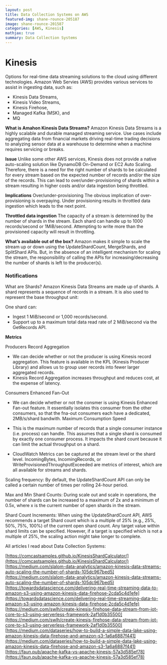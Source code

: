 ```yaml
---
layout: post
title: Data Collection Systems on AWS
featured-img: shane-rounce-205187
image: shane-rounce-201587
categories: [AWS, Kinesis]
mathjax: true
summary: Data Collection Systems
---
```


# Kinesis

Options for real-time data streaming solutions to the cloud using different technologies.
Amazon Web Servies (AWS) provides various services to assist in ingesting data, such as:
- Kinesis Data Streams,
- Kinesis Video Streams,
- Kinesis Firehose,
- Managed Kafka (MSK), and
- MQ


**What is Amahon Kinesis Data Streams?**
Amazon Kinesis Data Streams is a highly scalable and durable managed streaming service. Use cases include aggregating data from financial markets driving real-time trading decisions to analyzing sensor data at a warehouse to determine when a machine requires servicing or breaks.

**Issue**
Unlike some other AWS services, Kinesis does not provide a native auto-scaling solution like DynamoDB On-Demand or EC2 Auto Scaling. Therefore, there is a need for the right number of shards to be calculated for every stream based on the expected number of records and/or the size of the records. This can lead to over/under-provisioning of shards within a stream resulting in higher costs and/or data ingestion being throttled.


**Implications**
Over/under-provisioning
The obvious implication of over-provisioning is overpaying. Under provisioning results in throttled data ingestion which leads to the next point.

**Throttled data ingestion**
The capacity of a stream is determined by the number of shards in the stream. Each shard can handle up to 1000 records/second or 1MiB/second. Attempting to write more than the provisioned capacity will result in throttling.

**What’s available out of the box?**
Amazon makes it simple to scale the stream up or down using the UpdateShardCount, MergeShards, and SplitShard APIs. But, in the absence of an intelligent mechanism for scaling the stream, the responsibility of calling the APIs for increasing/decreasing the number of shards is left to the producer(s). 

### Notifications

What are Shards?
Amazon Kinesis Data Streams are made up of shards. A shard represents a sequence of records in a stream. It is also used to represent the base throughput unit:

One shard can:
- Ingest 1 MiB/second or 1,000 records/second.
- Support up to a maximum total data read rate of 2 MiB/second via the GetRecords API.

**Metrics**

Producers
Record Aggregation
- We can decide whether or not the producer is using Kinesis record aggregation. 
This feature is available in the KPL (Kinesis Producer Library) and allows us to group user records into fewer larger aggregated records.
- Kinesis Record Aggregation increases throughput and reduces cost, at the expense of latency.

Consumers
Enhanced Fan-Out
- We can decide whether or not the consmer is using Kinesis Enhanced Fan-out feature. 
It essentially isolates this consumer from the other consumers, so that the fna-out consumers each have a dedicated, 2MB/s/shard bandwith.
Maximum Consumption Speed
- This is the maximum number of records that a single consumer instance (i.e. process) can handle. This assumes that a single shard is consumed
by exactly one consumer process. It impacts the shard count because it can limit the actual throughput on a shard.

- CloudWatch Metrics can be captured at the stream level or the shard level. IncomingBytes, IncomingRecords, or WriteProvisionedThroughputExceeded are metrics of interest, which are all available for streams and shards.

Scaling frequency: By default, the UpdateShardCount API can only be called a certain number of times per rolling 24-hour period. 

Max and Min Shard Counts: During scale out and scale in operations, the number of shards can be increased to a maximum of 2x and a minimum of 0.5x, where x is the current number of open shards in the stream.

Shard Count Increments: When using the UpdateShardCount API, AWS recommends a target Shard count which is a multiple of 25% (e.g., 25%, 50%, 75%, 100%) of the current open shard count. Any target value within shard limits can be specified. However, if a target is specified which is not a multiple of 25%, the scaling action might take longer to complete. 



All articles I read about Data Collection Systems:

[https://comcastsamples.github.io/KinesisShardCalculator/](https://comcastsamples.github.io/KinesisShardCalculator/)
[https://medium.com/slalom-data-analytics/amazon-kinesis-data-streams-auto-scaling-the-number-of-shards-105dc967bed5](https://medium.com/slalom-data-analytics/amazon-kinesis-data-streams-auto-scaling-the-number-of-shards-105dc967bed5)
[https://towardsdatascience.com/delivering-real-time-streaming-data-to-amazon-s3-using-amazon-kinesis-data-firehose-2cda5c4d1efe](https://towardsdatascience.com/delivering-real-time-streaming-data-to-amazon-s3-using-amazon-kinesis-data-firehose-2cda5c4d1efe)
[https://medium.com/swlh/create-kinesis-firehose-data-stream-from-iot-core-to-s3-using-serverless-framework-2af1d0b35500](https://medium.com/swlh/create-kinesis-firehose-data-stream-from-iot-core-to-s3-using-serverless-framework-2af1d0b35500)
[https://medium.com/dataseries/how-to-build-a-simple-data-lake-using-amazon-kinesis-data-firehose-and-amazon-s3-1a6a6887f441](https://medium.com/dataseries/how-to-build-a-simple-data-lake-using-amazon-kinesis-data-firehose-and-amazon-s3-1a6a6887f441)
[https://faun.pub/apache-kafka-vs-apache-kinesis-57a3d585ef78](https://faun.pub/apache-kafka-vs-apache-kinesis-57a3d585ef78)
